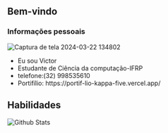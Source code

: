 ## Bem-vindo
### Informações pessoais


![Captura de tela 2024-03-22 134802](https://github.com/victorlak/victorlak/assets/133174073/08da0c99-9aaa-4f28-b08f-d1cb7ac84ffc)

<ul>
  <li>Eu sou Victor
  <li>Estudante de Ciência da computação-IFRP</li>
  <li>telefone:(32) 998535610</li>
  <li>Portifílio: https://portif-lio-kappa-five.vercel.app/ </li>
</ul>

## Habilidades





<img
        align="left"
        src="https://github-readme-stats.vercel.app/api/top-langs/?username=victorlak&theme=dark&hide_border=false&include_all_commits=true&count_private=true&layout=compact"
        alt="Github Stats"
      />

